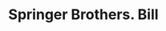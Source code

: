 ---
doi: 10.7916/D8R79S97
date_other: '1880'
date_other_textual: 1880-1889
form: printed ephemera
genre:
- Invoices
name:
- Springer Brothers
object_in_context_url: https://biggert.cul.columbia.edu/items/view/ave_biggert_00457
subject_hierarchical_geographic:
- Boston, Massachusetts, United States
subject_name:
- Springer Brothers
title: Springer Brothers. Bill
sort_title: Springer Brothers. Bill
call_number: ave_biggert_00457
coordinates:
- 42.35805555555556,-71.06361111111111
pid: ave_biggert_00457
identifiers: ave_biggert_00457
canvas_id: ldpd:395730
permalink: "/items/ave_biggert_00457/"
layout: iiif-image-page
---